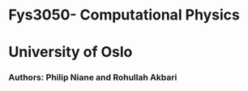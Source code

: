 # Fys3050- Computational Physics
# University of Oslo
### Authors: Philip Niane and Rohullah Akbari
